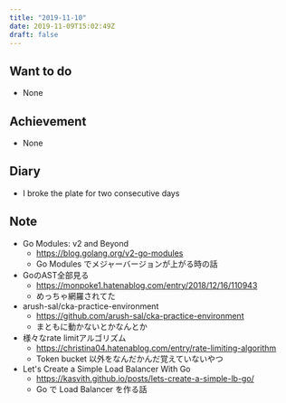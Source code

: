 ```yaml
---
title: "2019-11-10"
date: 2019-11-09T15:02:49Z
draft: false
---
```


## Want to do

* None

## Achievement

* None

## Diary

* I broke the plate for two consecutive days

## Note

* Go Modules: v2 and Beyond
  * https://blog.golang.org/v2-go-modules
  * Go Modules でメジャーバージョンが上がる時の話
* GoのAST全部見る
  * https://monpoke1.hatenablog.com/entry/2018/12/16/110943
  * めっちゃ網羅されてた
* arush-sal/cka-practice-environment
  * https://github.com/arush-sal/cka-practice-environment
  * まともに動かないとかなんとか
* 様々なrate limitアルゴリズム
  * https://christina04.hatenablog.com/entry/rate-limiting-algorithm
  * Token bucket 以外をなんだかんだ覚えていないやつ
* Let's Create a Simple Load Balancer With Go
  * https://kasvith.github.io/posts/lets-create-a-simple-lb-go/
  * Go で Load Balancer を作る話
